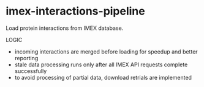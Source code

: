# imex-interactions-pipeline
Load protein interactions from IMEX database.

LOGIC

- incoming interactions are merged before loading for speedup and better reporting
- stale data processing runs only after all IMEX API requests complete successfully
- to avoid processing of partial data, download retrials are implemented